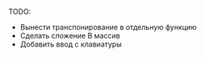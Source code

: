 TODO:

 - Вынести транспонирование в отдельную функцию
 - Сделать сложение В массив
 - Добавить ввод с клавиатуры

